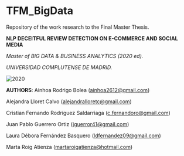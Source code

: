 # TFM_BigData

Repository of the work research to the Final Master Thesis.

__NLP DECEITFUL REVIEW DETECTION ON E-COMMERCE AND SOCIAL MEDIA__

_Master of BIG DATA & BUSINESS ANALYTICS (2020 ed)._ 

_UNIVERSIDAD COMPLUTENSE DE MADRID._

![2020](TFM/images/Master_Logo.png)

__AUTHORS__:
Ainhoa Rodrigo Bolea (ainhoa2612@gmail.com)

Alejandra Lloret Calvo (alejandralloretc@gmail.com)

Cristian Fernando Rodríguez Saldarriaga (c.fernandoro@gmail.com)

Juan Pablo Guerrero Ortiz (jguerror41@gmail.com)

Laura Débora Fernández Basquero (ldfernandez09@gmail.com)

Marta Roig Atienza (martaroigatienza@hotmail.com)


